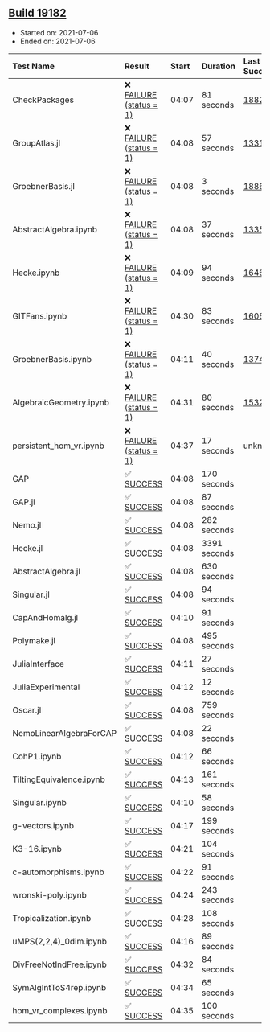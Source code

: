 ## [Build 19182](https://oscarci.mathematik.uni-kl.de/job/oscar/19182/)

* Started on: 2021-07-06
* Ended on: 2021-07-06

| Test Name    | Result | Start | Duration | Last Success | First Failure |
|:-------------|:-------|:------|:---------|:-------------|:--------------|
| CheckPackages | ❌ [FAILURE (status = 1)](https://oscarci.mathematik.uni-kl.de/job/oscar/19182/artifact/logs/build-19182/CheckPackages.log) | 04:07 | 81 seconds | [18822](https://oscarci.mathematik.uni-kl.de/job/oscar/18822/) | [18823](https://oscarci.mathematik.uni-kl.de/job/oscar/18823/) |
| GroupAtlas.jl | ❌ [FAILURE (status = 1)](https://oscarci.mathematik.uni-kl.de/job/oscar/19182/artifact/logs/build-19182/GroupAtlas.jl.log) | 04:08 | 57 seconds | [13311](https://oscarci.mathematik.uni-kl.de/job/oscar/13311/) | [13312](https://oscarci.mathematik.uni-kl.de/job/oscar/13312/) |
| GroebnerBasis.jl | ❌ [FAILURE (status = 1)](https://oscarci.mathematik.uni-kl.de/job/oscar/19182/artifact/logs/build-19182/GroebnerBasis.jl.log) | 04:08 | 3 seconds | [18864](https://oscarci.mathematik.uni-kl.de/job/oscar/18864/) | [18865](https://oscarci.mathematik.uni-kl.de/job/oscar/18865/) |
| AbstractAlgebra.ipynb | ❌ [FAILURE (status = 1)](https://oscarci.mathematik.uni-kl.de/job/oscar/19182/artifact/logs/build-19182/AbstractAlgebra.ipynb.log) | 04:08 | 37 seconds | [13355](https://oscarci.mathematik.uni-kl.de/job/oscar/13355/) | [13356](https://oscarci.mathematik.uni-kl.de/job/oscar/13356/) |
| Hecke.ipynb | ❌ [FAILURE (status = 1)](https://oscarci.mathematik.uni-kl.de/job/oscar/19182/artifact/logs/build-19182/Hecke.ipynb.log) | 04:09 | 94 seconds | [16463](https://oscarci.mathematik.uni-kl.de/job/oscar/16463/) | [16464](https://oscarci.mathematik.uni-kl.de/job/oscar/16464/) |
| GITFans.ipynb | ❌ [FAILURE (status = 1)](https://oscarci.mathematik.uni-kl.de/job/oscar/19182/artifact/logs/build-19182/GITFans.ipynb.log) | 04:30 | 83 seconds | [16068](https://oscarci.mathematik.uni-kl.de/job/oscar/16068/) | [16069](https://oscarci.mathematik.uni-kl.de/job/oscar/16069/) |
| GroebnerBasis.ipynb | ❌ [FAILURE (status = 1)](https://oscarci.mathematik.uni-kl.de/job/oscar/19182/artifact/logs/build-19182/GroebnerBasis.ipynb.log) | 04:11 | 40 seconds | [13748](https://oscarci.mathematik.uni-kl.de/job/oscar/13748/) | [13749](https://oscarci.mathematik.uni-kl.de/job/oscar/13749/) |
| AlgebraicGeometry.ipynb | ❌ [FAILURE (status = 1)](https://oscarci.mathematik.uni-kl.de/job/oscar/19182/artifact/logs/build-19182/AlgebraicGeometry.ipynb.log) | 04:31 | 80 seconds | [15322](https://oscarci.mathematik.uni-kl.de/job/oscar/15322/) | [15323](https://oscarci.mathematik.uni-kl.de/job/oscar/15323/) |
| persistent_hom_vr.ipynb | ❌ [FAILURE (status = 1)](https://oscarci.mathematik.uni-kl.de/job/oscar/19182/artifact/logs/build-19182/persistent_hom_vr.ipynb.log) | 04:37 | 17 seconds | unknown | unknown |
| GAP | ✅ [SUCCESS](https://oscarci.mathematik.uni-kl.de/job/oscar/19182/artifact/logs/build-19182/GAP.log) | 04:08 | 170 seconds |  |  |
| GAP.jl | ✅ [SUCCESS](https://oscarci.mathematik.uni-kl.de/job/oscar/19182/artifact/logs/build-19182/GAP.jl.log) | 04:08 | 87 seconds |  |  |
| Nemo.jl | ✅ [SUCCESS](https://oscarci.mathematik.uni-kl.de/job/oscar/19182/artifact/logs/build-19182/Nemo.jl.log) | 04:08 | 282 seconds |  |  |
| Hecke.jl | ✅ [SUCCESS](https://oscarci.mathematik.uni-kl.de/job/oscar/19182/artifact/logs/build-19182/Hecke.jl.log) | 04:08 | 3391 seconds |  |  |
| AbstractAlgebra.jl | ✅ [SUCCESS](https://oscarci.mathematik.uni-kl.de/job/oscar/19182/artifact/logs/build-19182/AbstractAlgebra.jl.log) | 04:08 | 630 seconds |  |  |
| Singular.jl | ✅ [SUCCESS](https://oscarci.mathematik.uni-kl.de/job/oscar/19182/artifact/logs/build-19182/Singular.jl.log) | 04:08 | 94 seconds |  |  |
| CapAndHomalg.jl | ✅ [SUCCESS](https://oscarci.mathematik.uni-kl.de/job/oscar/19182/artifact/logs/build-19182/CapAndHomalg.jl.log) | 04:10 | 91 seconds |  |  |
| Polymake.jl | ✅ [SUCCESS](https://oscarci.mathematik.uni-kl.de/job/oscar/19182/artifact/logs/build-19182/Polymake.jl.log) | 04:08 | 495 seconds |  |  |
| JuliaInterface | ✅ [SUCCESS](https://oscarci.mathematik.uni-kl.de/job/oscar/19182/artifact/logs/build-19182/JuliaInterface.log) | 04:11 | 27 seconds |  |  |
| JuliaExperimental | ✅ [SUCCESS](https://oscarci.mathematik.uni-kl.de/job/oscar/19182/artifact/logs/build-19182/JuliaExperimental.log) | 04:12 | 12 seconds |  |  |
| Oscar.jl | ✅ [SUCCESS](https://oscarci.mathematik.uni-kl.de/job/oscar/19182/artifact/logs/build-19182/Oscar.jl.log) | 04:08 | 759 seconds |  |  |
| NemoLinearAlgebraForCAP | ✅ [SUCCESS](https://oscarci.mathematik.uni-kl.de/job/oscar/19182/artifact/logs/build-19182/NemoLinearAlgebraForCAP.log) | 04:08 | 22 seconds |  |  |
| CohP1.ipynb | ✅ [SUCCESS](https://oscarci.mathematik.uni-kl.de/job/oscar/19182/artifact/logs/build-19182/CohP1.ipynb.log) | 04:12 | 66 seconds |  |  |
| TiltingEquivalence.ipynb | ✅ [SUCCESS](https://oscarci.mathematik.uni-kl.de/job/oscar/19182/artifact/logs/build-19182/TiltingEquivalence.ipynb.log) | 04:13 | 161 seconds |  |  |
| Singular.ipynb | ✅ [SUCCESS](https://oscarci.mathematik.uni-kl.de/job/oscar/19182/artifact/logs/build-19182/Singular.ipynb.log) | 04:10 | 58 seconds |  |  |
| g-vectors.ipynb | ✅ [SUCCESS](https://oscarci.mathematik.uni-kl.de/job/oscar/19182/artifact/logs/build-19182/g-vectors.ipynb.log) | 04:17 | 199 seconds |  |  |
| K3-16.ipynb | ✅ [SUCCESS](https://oscarci.mathematik.uni-kl.de/job/oscar/19182/artifact/logs/build-19182/K3-16.ipynb.log) | 04:21 | 104 seconds |  |  |
| c-automorphisms.ipynb | ✅ [SUCCESS](https://oscarci.mathematik.uni-kl.de/job/oscar/19182/artifact/logs/build-19182/c-automorphisms.ipynb.log) | 04:22 | 91 seconds |  |  |
| wronski-poly.ipynb | ✅ [SUCCESS](https://oscarci.mathematik.uni-kl.de/job/oscar/19182/artifact/logs/build-19182/wronski-poly.ipynb.log) | 04:24 | 243 seconds |  |  |
| Tropicalization.ipynb | ✅ [SUCCESS](https://oscarci.mathematik.uni-kl.de/job/oscar/19182/artifact/logs/build-19182/Tropicalization.ipynb.log) | 04:28 | 108 seconds |  |  |
| uMPS(2,2,4)_0dim.ipynb | ✅ [SUCCESS](https://oscarci.mathematik.uni-kl.de/job/oscar/19182/artifact/logs/build-19182/uMPS-2-2-4-_0dim.ipynb.log) | 04:16 | 89 seconds |  |  |
| DivFreeNotIndFree.ipynb | ✅ [SUCCESS](https://oscarci.mathematik.uni-kl.de/job/oscar/19182/artifact/logs/build-19182/DivFreeNotIndFree.ipynb.log) | 04:32 | 84 seconds |  |  |
| SymAlgIntToS4rep.ipynb | ✅ [SUCCESS](https://oscarci.mathematik.uni-kl.de/job/oscar/19182/artifact/logs/build-19182/SymAlgIntToS4rep.ipynb.log) | 04:34 | 65 seconds |  |  |
| hom_vr_complexes.ipynb | ✅ [SUCCESS](https://oscarci.mathematik.uni-kl.de/job/oscar/19182/artifact/logs/build-19182/hom_vr_complexes.ipynb.log) | 04:35 | 100 seconds |  |  |
